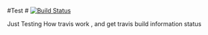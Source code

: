 #Test #
[![Build Status](https://travis-ci.org/bkmukund/Test.png?branch=master)](https://travis-ci.org/bkmukund/Test)

Just Testing How travis work , and get travis build information status
